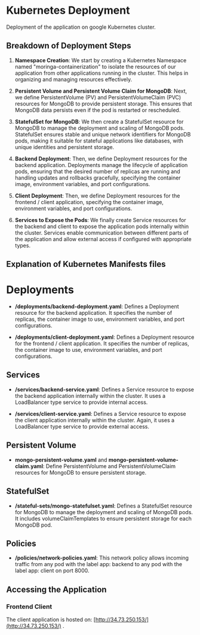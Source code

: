 # Kubernetes Deployment

Deployment of the application on google Kubernetes cluster.

## Breakdown of Deployment Steps

1. **Namespace Creation**: We start by creating a Kubernetes Namespace named "moringa-containerization" to isolate the resources of our application from other applications running in the cluster. This helps in organizing and managing resources effectively.

2. **Persistent Volume and Persistent Volume Claim for MongoDB**: Next, we define PersistentVolume (PV) and PersistentVolumeClaim (PVC) resources for MongoDB to provide persistent storage. This ensures that MongoDB data persists even if the pod is restarted or rescheduled.

3. **StatefulSet for MongoDB**: We then create a StatefulSet resource for MongoDB to manage the deployment and scaling of MongoDB pods. StatefulSet ensures stable and unique network identifiers for MongoDB pods, making it suitable for stateful applications like databases, with unique identities and persistent storage.

4. **Backend Deployment**: Then, we define Deployment resources for the backend application. Deployments manage the lifecycle of application pods, ensuring that the desired number of replicas are running and handling updates and rollbacks gracefully, specifying the container image, environment variables, and port configurations.

5. **Client Deployment**: Then, we define Deployment resources for the frontend / client application, specifying the container image, environment variables, and port configurations.

6. **Services to Expose the Pods**: We finally create Service resources for the backend and client to expose the application pods internally within the cluster. Services enable communication between different parts of the application and allow external access if configured with appropriate types.

## Explanation of Kubernetes Manifests files

# Deployments

- **/deployments/backend-deployment.yaml**: Defines a Deployment resource for the backend application. It specifies the number of replicas, the container image to use, environment variables, and port configurations.

- **/deployments/client-deployment.yaml**: Defines a Deployment resource for the frontend / client application. It specifies the number of replicas, the container image to use, environment variables, and port configurations.

## Services

- **/services/backend-service.yaml**: Defines a Service resource to expose the backend application internally within the cluster. It uses a LoadBalancer type service to provide internal access.

- **/services/client-service.yaml**: Defines a Service resource to expose the client application internally within the cluster. Again, it uses a LoadBalancer type service to provide external access.

## Persistent Volume

- **mongo-persistent-volume.yaml** and **mongo-persistent-volume-claim.yaml**: Define PersistentVolume and PersistentVolumeClaim resources for MongoDB to ensure persistent storage.

## StatefulSet

- **/stateful-sets/mongo-statefulset.yaml**: Defines a StatefulSet resource for MongoDB to manage the deployment and scaling of MongoDB pods. It includes volumeClaimTemplates to ensure persistent storage for each MongoDB pod.

## Policies

- **/policies/network-policies.yaml**: This network policy allows incoming traffic from any pod with the label app: backend to any pod with the label app: client on port 8000.

## Accessing the Application

### Frontend Client

The client application is hosted on: [http://34.73.250.153/](http://34.73.250.153/) .
